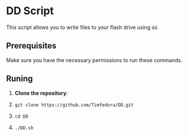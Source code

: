 # DD Script

This script allows you to write files to your flash drive using `dd`.

## Prerequisites

Make sure you have the necessary permissions to run these commands.

## Runing

1. **Clone the repository**:

1.     git clone https://github.com/Timfedora/DD.git
2.     cd DD
3.     ./DD.sh
